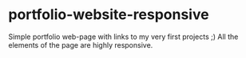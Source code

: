 # portfolio-website-responsive

Simple portfolio web-page with links to my very first projects ;) All the elements of the page are highly responsive.
